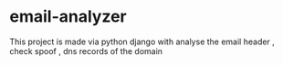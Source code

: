 # email-analyzer
This project is made via python django with analyse the email header , check spoof , dns records of the domain
